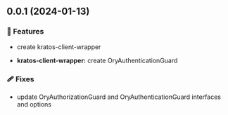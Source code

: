 ## 0.0.1 (2024-01-13)


### 🚀 Features

- create kratos-client-wrapper

- **kratos-client-wrapper:** create OryAuthenticationGuard


### 🩹 Fixes

- update OryAuthorizationGuard and OryAuthenticationGuard interfaces and options
